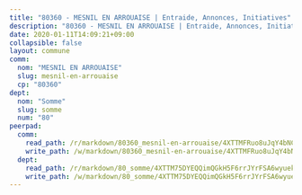 ```yaml
---
title: "80360 - MESNIL EN ARROUAISE | Entraide, Annonces, Initiatives"
description: "80360 - MESNIL EN ARROUAISE | Entraide, Annonces, Initiatives"
date: 2020-01-11T14:09:21+09:00
collapsible: false
layout: commune
comm:
  nom: "MESNIL EN ARROUAISE"
  slug: mesnil-en-arrouaise
  cp: "80360"
dept:
  nom: "Somme"
  slug: somme
  num: "80"
peerpad:
  comm:
    read_path: /r/markdown/80360_mesnil-en-arrouaise/4XTTMFRuo8uJqY4bNC2waSTyV2RCpHxPsBKZVVdsJ6waHvVkc
    write_path: /w/markdown/80360_mesnil-en-arrouaise/4XTTMFRuo8uJqY4bNC2waSTyV2RCpHxPsBKZVVdsJ6waHvVkc-K3TgUmNeLf97C6nWCmAwaiiLU4HxvTxdGZspX7qxtzgp5XfpA1SFC8K7dFdtBNKBFQB9ZpCvNrSWnSzBSedDLY994tVwZriciZDs1Xmo7FJUAm5cnhrSkoWqk1cfv1tKKLWnfW16
  dept:
    read_path: /r/markdown/80_somme/4XTTM75DYEQQimQGkH5F6rrJYrFSA6wyuekdgioEx7v45YjSw
    write_path: /w/markdown/80_somme/4XTTM75DYEQQimQGkH5F6rrJYrFSA6wyuekdgioEx7v45YjSw-K3TgTuB1DbUNHuFo9Fhh6JTUriPx8E5izGkmw9RSNTjUtMFPoZhqqp87szE8th3EytWSHGdhUuQUPjam8aJZh1SdH8pL3ibgUbMdNhU17kjAmSa49LMB2GjXvVwDVurE8mgce3XM
---
```


